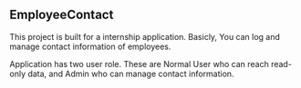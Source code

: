 ## EmployeeContact

This project is built for a internship  application. Basicly, You can log and manage  contact information of employees. 

Application has two user role. These are Normal User who can reach read-only data, and Admin who can manage contact information.


